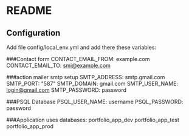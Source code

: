 # README

## Configuration

Add file config/local_env.yml and add there these variables:

###Contact form
CONTACT_EMAIL_FROM: example.com
CONTACT_EMAIL_TO: smi@example.com

###action mailer smtp setup
SMTP_ADDRESS: smtp.gmail.com
SMTP_PORT: "587"
SMTP_DOMAIN: gmail.com
SMTP_USER_NAME: login@gmail.com
SMTP_PASSWORD: password

###PSQL Database
PSQL_USER_NAME: username
PSQL_PASSWORD: password

###Application uses databases:
portfolio_app_dev
portfolio_app_test
portfolio_app_prod
